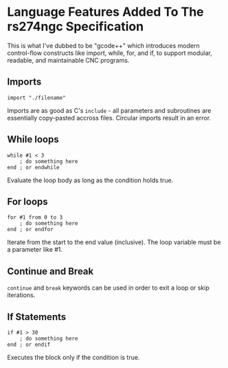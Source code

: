 # Language Features Added To The rs274ngc Specification
This is what I've dubbed to be "gcode++" which introduces modern control-flow
constructs like import, while, for, and if, to support modular, readable, and
maintainable CNC programs.

## Imports
```
import "./filename"
```
Imports are as good as C's `include` - all parameters and subroutines are
essentially copy-pasted accross files. Circular imports result in an error.

## While loops
```
while #1 < 3
    ; do something here
end ; or endwhile
```
Evaluate the loop body as long as the condition holds true.

## For loops
```
for #1 from 0 to 3
    ; do something here
end ; or endfor
```
Iterate from the start to the end value (inclusive). The loop variable must be
a parameter like #1.

## Continue and Break
`continue` and `break` keywords can be used in order to exit a loop or skip
iterations.

## If Statements
```
if #1 > 30
    ; do something here
end ; or endif
```
Executes the block only if the condition is true.

